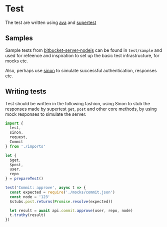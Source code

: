 # Test

The test are written using [ava]() and [supertest]()

## Samples

Sample tests from [bitbucket-server-nodejs](https://github.com/sternba/bitbucket-server-nodejs) can be found in `test/sample` and used for refeence and inspiration to set up the basic test infrastructure, for mocks etc.

Also, perhaps use [sinon](http://sinonjs.org/) to simulate successful authentication, responses etc.

## Writing tests

Test should be written in the following fashion, using Sinon to stub the responses made by supertest `get`, `post` and other core methods, by using mock responses to simulate the server.

```js
import {
  test,
  sinon,
  request,
  Commit
} from './imports'

let {
  $get,
  $post,
  user,
  repo
} = prepareTest()

test('Commit: approve', async t => {
  const expected = require('./mocks/commit.json')
  const node = '123'
  $stubs.post.returns(Promise.resolve(expected))

  let result = await api.commit.approve(user, repo, node)
  t.truthy(result)
})
```

